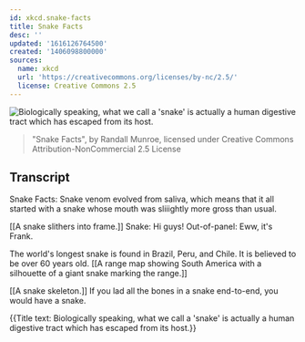 ```yaml
---
id: xkcd.snake-facts
title: Snake Facts
desc: ''
updated: '1616126764500'
created: '1406098800000'
sources:
  name: xkcd
  url: 'https://creativecommons.org/licenses/by-nc/2.5/'
  license: Creative Commons 2.5
---
```

![Biologically speaking, what we call a 'snake' is actually a human digestive tract which has escaped from its host.](https://imgs.xkcd.com/comics/snake_facts.png)
> "Snake Facts", by Randall Munroe, licensed under Creative Commons Attribution-NonCommercial 2.5 License

## Transcript
Snake Facts:
Snake venom evolved from saliva, which means that it all started with a snake whose mouth was 
sliiightly
 more gross than usual.

[[A snake slithers into frame.]]
Snake: Hi guys! 
Out-of-panel: Eww, it's Frank.

The world's longest snake is found in Brazil, Peru, and Chile. It is believed to be over 60 years old.
[[A range map showing South America with a silhouette of a giant snake marking the range.]]

[[A snake skeleton.]]
If you lad all the bones in a snake end-to-end, you would have a snake.

{{Title text: Biologically speaking, what we call a 'snake' is actually a human digestive tract which has escaped from its host.}}
